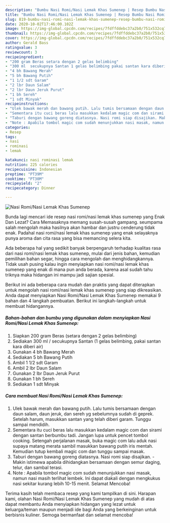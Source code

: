 ```yaml
---
description: "Bumbu Nasi Romi/Nasi Lemak Khas Sumenep | Resep Bumbu Nasi Romi/Nasi Lemak Khas Sumenep Yang Bikin Ngiler"
title: "Bumbu Nasi Romi/Nasi Lemak Khas Sumenep | Resep Bumbu Nasi Romi/Nasi Lemak Khas Sumenep Yang Bikin Ngiler"
slug: 819-bumbu-nasi-romi-nasi-lemak-khas-sumenep-resep-bumbu-nasi-romi-nasi-lemak-khas-sumenep-yang-bikin-ngiler
date: 2020-10-02T17:46:00.102Z
image: https://img-global.cpcdn.com/recipes/7fdffddebc37a2b0/751x532cq70/nasi-rominasi-lemak-khas-sumenep-foto-resep-utama.jpg
thumbnail: https://img-global.cpcdn.com/recipes/7fdffddebc37a2b0/751x532cq70/nasi-rominasi-lemak-khas-sumenep-foto-resep-utama.jpg
cover: https://img-global.cpcdn.com/recipes/7fdffddebc37a2b0/751x532cq70/nasi-rominasi-lemak-khas-sumenep-foto-resep-utama.jpg
author: Gerald Bass
ratingvalue: 3
reviewcount: 3
recipeingredient:
- "200 gram Beras setara dengan 2 gelas belimbing"
- "300 ml  secukupnya Santan 1 gelas belimbing pakai santan kara diberi air"
- "4 bh Bawang Merah"
- "5 bh Bawang Putih"
- "1 1/2 sdt Garam"
- "2 lbr Daun Salam"
- "2 lbr Daun Jeruk Purut"
- "1 bh Sereh"
- "1 sdt Minyak"
recipeinstructions:
- "Ulek bawak merah dan bawang putih. Lalu tumis bersamaan dengan daun salam, daun jeruk, dan sereh yg sebelumnya sudah di geprek. Setelah harum, masukkan santan yang telah diberi garam. Tunggu sampai mendidih."
- "Sementara itu cuci beras lalu masukkan kedalam magic com dan sirami dengan santan berbumbu tadi. Jangan lupa untuk pencet tombol cooking. Setengah perjalanan masak, buka magic com lalu aduk nasi supaya matang merata sambil masukkan bawang putih iris mentah. Kemudian tutup kembali magic com dan tunggu sampai masak."
- "Taburi dengan bawang goreng diatasnya. Nasi romi siap disajikan. Makin istimewa apabila dihidangkan bersamaan dengan semur daging, telur, dan sambal terasi."
- "Note : Apabila tombol magic com sudah menunjukkan nasi masak, namun nasi masih terlihat lembek. Ini dapat diakali dengan mengkukus nasi sekitar kurang lebih 10-15 menit. Selamat Mencoba!"
categories:
- Resep
tags:
- nasi
- rominasi
- lemak

katakunci: nasi rominasi lemak 
nutrition: 225 calories
recipecuisine: Indonesian
preptime: "PT39M"
cooktime: "PT30M"
recipeyield: "2"
recipecategory: Dinner

---
```



![Nasi Romi/Nasi Lemak Khas Sumenep](https://img-global.cpcdn.com/recipes/7fdffddebc37a2b0/751x532cq70/nasi-rominasi-lemak-khas-sumenep-foto-resep-utama.jpg)

Bunda lagi mencari ide resep nasi romi/nasi lemak khas sumenep yang Enak Dan Lezat? Cara Memasaknya memang susah-susah gampang. seumpama salah mengolah maka hasilnya akan hambar dan justru cenderung tidak enak. Padahal nasi romi/nasi lemak khas sumenep yang enak selayaknya punya aroma dan cita rasa yang bisa memancing selera kita.

Ada beberapa hal yang sedikit banyak berpengaruh terhadap kualitas rasa dari nasi romi/nasi lemak khas sumenep, mulai dari jenis bahan, kemudian pemilihan bahan segar, hingga cara mengolah dan menghidangkannya. Tidak usah pusing kalau ingin menyiapkan nasi romi/nasi lemak khas sumenep yang enak di mana pun anda berada, karena asal sudah tahu triknya maka hidangan ini mampu jadi sajian spesial.




Berikut ini ada beberapa cara mudah dan praktis yang dapat diterapkan untuk mengolah nasi romi/nasi lemak khas sumenep yang siap dikreasikan. Anda dapat menyiapkan Nasi Romi/Nasi Lemak Khas Sumenep memakai 9 bahan dan 4 langkah pembuatan. Berikut ini langkah-langkah untuk membuat hidangannya.

<!--inarticleads1-->

##### Bahan-bahan dan bumbu yang digunakan dalam menyiapkan Nasi Romi/Nasi Lemak Khas Sumenep:

1. Siapkan 200 gram Beras (setara dengan 2 gelas belimbing)
1. Sediakan 300 ml / secukupnya Santan (1 gelas belimbing, pakai santan kara diberi air)
1. Gunakan 4 bh Bawang Merah
1. Sediakan 5 bh Bawang Putih
1. Ambil 1 1/2 sdt Garam
1. Ambil 2 lbr Daun Salam
1. Gunakan 2 lbr Daun Jeruk Purut
1. Gunakan 1 bh Sereh
1. Sediakan 1 sdt Minyak




<!--inarticleads2-->

##### Cara membuat Nasi Romi/Nasi Lemak Khas Sumenep:

1. Ulek bawak merah dan bawang putih. Lalu tumis bersamaan dengan daun salam, daun jeruk, dan sereh yg sebelumnya sudah di geprek. Setelah harum, masukkan santan yang telah diberi garam. Tunggu sampai mendidih.
1. Sementara itu cuci beras lalu masukkan kedalam magic com dan sirami dengan santan berbumbu tadi. Jangan lupa untuk pencet tombol cooking. Setengah perjalanan masak, buka magic com lalu aduk nasi supaya matang merata sambil masukkan bawang putih iris mentah. Kemudian tutup kembali magic com dan tunggu sampai masak.
1. Taburi dengan bawang goreng diatasnya. Nasi romi siap disajikan. - Makin istimewa apabila dihidangkan bersamaan dengan semur daging, telur, dan sambal terasi.
1. Note : Apabila tombol magic com sudah menunjukkan nasi masak, namun nasi masih terlihat lembek. Ini dapat diakali dengan mengkukus nasi sekitar kurang lebih 10-15 menit. Selamat Mencoba!




Terima kasih telah membaca resep yang kami tampilkan di sini. Harapan kami, olahan Nasi Romi/Nasi Lemak Khas Sumenep yang mudah di atas dapat membantu Anda menyiapkan hidangan yang lezat untuk keluarga/teman maupun menjadi ide bagi Anda yang berkeinginan untuk berbisnis kuliner. Semoga bermanfaat dan selamat mencoba!
